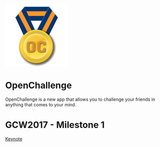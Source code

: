 <img src="ic_launcher.png" alt="Icon" style="width: 200px;"/>

# OpenChallenge

OpenChallenge is a new app that allows you to challenge your friends in anything that comes to your mind.

# GCW2017 - Milestone 1

[Keynote](https://drive.google.com/file/d/0BxzqNvZynJFuSUZKcGY3Vl9oLWc/view?usp=sharing "In Google Drive...")

